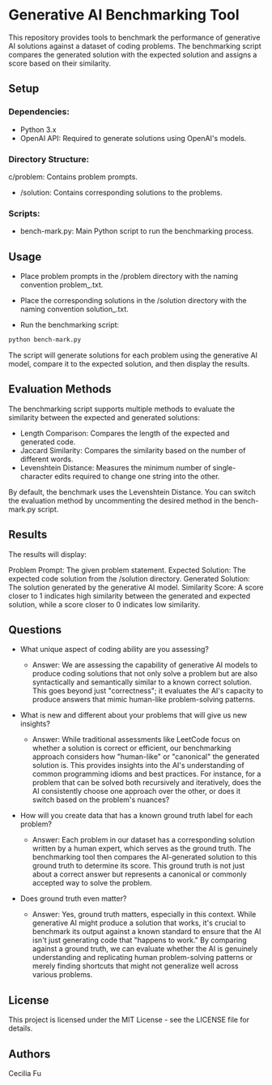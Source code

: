 # Generative AI Benchmarking Tool

This repository provides tools to benchmark the performance of generative AI solutions against a dataset of coding problems. The benchmarking script compares the generated solution with the expected solution and assigns a score based on their similarity.

## Setup

### Dependencies:
- Python 3.x
- OpenAI API: Required to generate solutions using OpenAI's models.

### Directory Structure:

c/problem: Contains problem prompts.
- /solution: Contains corresponding solutions to the problems.

### Scripts:
- bench-mark.py: Main Python script to run the benchmarking process.

## Usage

- Place problem prompts in the /problem directory with the naming convention problem_<number>.txt.

- Place the corresponding solutions in the /solution directory with the naming convention solution_<number>.txt.

- Run the benchmarking script:
```bash
python bench-mark.py
```
The script will generate solutions for each problem using the generative AI model, compare it to the expected solution, and then display the results.

## Evaluation Methods
The benchmarking script supports multiple methods to evaluate the similarity between the expected and generated solutions:

- Length Comparison: Compares the length of the expected and generated code.
- Jaccard Similarity: Compares the similarity based on the number of different words.
- Levenshtein Distance: Measures the minimum number of single-character edits required to change one string into the other.

By default, the benchmark uses the Levenshtein Distance. You can switch the evaluation method by uncommenting the desired method in the bench-mark.py script.

## Results
The results will display:

Problem Prompt: The given problem statement.
Expected Solution: The expected code solution from the /solution directory.
Generated Solution: The solution generated by the generative AI model.
Similarity Score: A score closer to 1 indicates high similarity between the generated and expected solution, while a score closer to 0 indicates low similarity.

## Questions

- What unique aspect of coding ability are you assessing?
    - Answer: We are assessing the capability of generative AI models to produce coding solutions that not only solve a problem but are also syntactically and semantically similar to a known correct solution. This goes beyond just "correctness"; it evaluates the AI's capacity to produce answers that mimic human-like problem-solving patterns.

- What is new and different about your problems that will give us new insights?
   - Answer: While traditional assessments like LeetCode focus on whether a solution is correct or efficient, our benchmarking approach considers how "human-like" or "canonical" the generated solution is. This provides insights into the AI's understanding of common programming idioms and best practices. For instance, for a problem that can be solved both recursively and iteratively, does the AI consistently choose one approach over the other, or does it switch based on the problem's nuances?

- How will you create data that has a known ground truth label for each problem?
   - Answer: Each problem in our dataset has a corresponding solution written by a human expert, which serves as the ground truth. The benchmarking tool then compares the AI-generated solution to this ground truth to determine its score. This ground truth is not just about a correct answer but represents a canonical or commonly accepted way to solve the problem.

- Does ground truth even matter?
   - Answer: Yes, ground truth matters, especially in this context. While generative AI might produce a solution that works, it's crucial to benchmark its output against a known standard to ensure that the AI isn't just generating code that "happens to work." By comparing against a ground truth, we can evaluate whether the AI is genuinely understanding and replicating human problem-solving patterns or merely finding shortcuts that might not generalize well across various problems.



## License
This project is licensed under the MIT License - see the LICENSE file for details.

## Authors
Cecilia Fu









